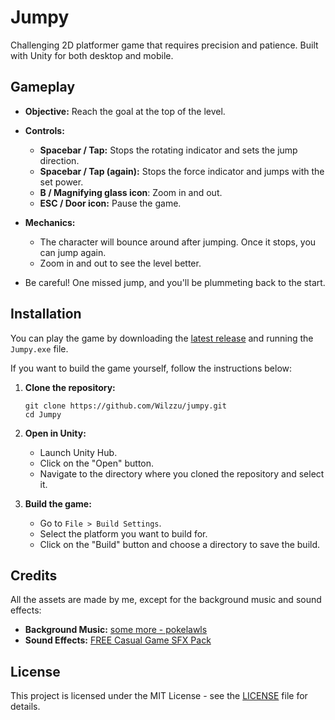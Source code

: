 # Jumpy

Challenging 2D platformer game that requires precision and patience. Built with Unity for both desktop and mobile.

## Gameplay

- **Objective:** Reach the goal at the top of the level.
- **Controls:**
  - **Spacebar / Tap:** Stops the rotating indicator and sets the jump direction.
  - **Spacebar / Tap (again):** Stops the force indicator and jumps with the set power.
  - **B / Magnifying glass icon**: Zoom in and out.
  - **ESC / Door icon:** Pause the game.
- **Mechanics:**

  - The character will bounce around after jumping. Once it stops, you can jump again.
  - Zoom in and out to see the level better.

- Be careful! One missed jump, and you'll be plummeting back to the start.

## Installation

You can play the game by downloading the [latest release](https://github.com/Wilzzu/jumpy/releases/latest) and running the `Jumpy.exe` file.

If you want to build the game yourself, follow the instructions below:

1. **Clone the repository:**

   ```
   git clone https://github.com/Wilzzu/jumpy.git
   cd Jumpy
   ```

2. **Open in Unity:**

   - Launch Unity Hub.
   - Click on the "Open" button.
   - Navigate to the directory where you cloned the repository and select it.

3. **Build the game:**

   - Go to `File > Build Settings`.
   - Select the platform you want to build for.
   - Click on the "Build" button and choose a directory to save the build.

## Credits

All the assets are made by me, except for the background music and sound effects:

- **Background Music:** [some more - pokelawls](https://soundcloud.com/pokelawls/some-more)
- **Sound Effects:** [FREE Casual Game SFX Pack](https://assetstore.unity.com/packages/audio/sound-fx/free-casual-game-sfx-pack-54116)

## License

This project is licensed under the MIT License - see the [LICENSE](LICENSE) file for details.
